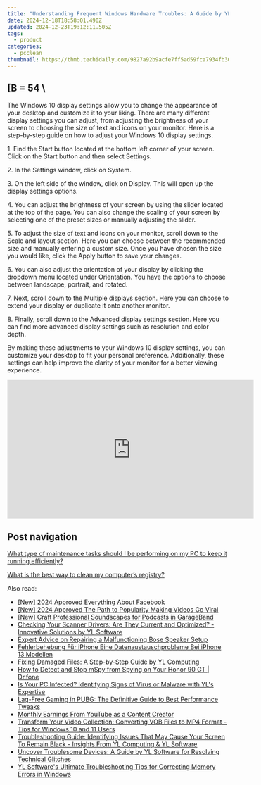 ```yaml
---
title: "Understanding Frequent Windows Hardware Troubles: A Guide by YL Software"
date: 2024-12-18T18:58:01.490Z
updated: 2024-12-23T19:12:11.505Z
tags:
  - product
categories:
  - pcclean
thumbnail: https://thmb.techidaily.com/9827a92b9acfe7ff5ad59fca7934fb301cf15e62dfa6be6fe2bedc9f0e414ea5.jpg
---
```


## \[B = 54 \

The Windows 10 display settings allow you to change the appearance of your desktop and customize it to your liking. There are many different display settings you can adjust, from adjusting the brightness of your screen to choosing the size of text and icons on your monitor. Here is a step-by-step guide on how to adjust your Windows 10 display settings. 

1\. Find the Start button located at the bottom left corner of your screen. Click on the Start button and then select Settings.

2\. In the Settings window, click on System.

3\. On the left side of the window, click on Display. This will open up the display settings options. 

4\. You can adjust the brightness of your screen by using the slider located at the top of the page. You can also change the scaling of your screen by selecting one of the preset sizes or manually adjusting the slider.

5\. To adjust the size of text and icons on your monitor, scroll down to the Scale and layout section. Here you can choose between the recommended size and manually entering a custom size. Once you have chosen the size you would like, click the Apply button to save your changes.

6\. You can also adjust the orientation of your display by clicking the dropdown menu located under Orientation. You have the options to choose between landscape, portrait, and rotated.

7\. Next, scroll down to the Multiple displays section. Here you can choose to extend your display or duplicate it onto another monitor.

8\. Finally, scroll down to the Advanced display settings section. Here you can find more advanced display settings such as resolution and color depth. 

By making these adjustments to your Windows 10 display settings, you can customize your desktop to fit your personal preference. Additionally, these settings can help improve the clarity of your monitor for a better viewing experience.

<!-- affiliate ads begin -->
<iframe width="560" height="315" src="https://www.youtube.com/embed/PUDdKOsEN74?si=tkZf-KVinjuwmgx9" title="YouTube video player" frameborder="0" allow="accelerometer; autoplay; clipboard-write; encrypted-media; gyroscope; picture-in-picture; web-share" referrerpolicy="strict-origin-when-cross-origin" allowfullscreen></iframe>
<!-- affiliate ads end -->

## Post navigation

[What type of maintenance tasks should I be performing on my PC to keep it running efficiently?](https://tools.techidaily.com/pcclean/products/)

[What is the best way to clean my computer’s registry?](https://tools.techidaily.com/pcclean/products/)

<ins class="adsbygoogle"
     style="display:block"
     data-ad-format="autorelaxed"
     data-ad-client="ca-pub-7571918770474297"
     data-ad-slot="1223367746"></ins>

<ins class="adsbygoogle"
     style="display:block"
     data-ad-client="ca-pub-7571918770474297"
     data-ad-slot="8358498916"
     data-ad-format="auto"
     data-full-width-responsive="true"></ins>

<span class="atpl-alsoreadstyle">Also read:</span>
<div><ul>
<li><a href="https://facebook-video-content.techidaily.com/new-2024-approved-everything-about-facebook/"><u>[New] 2024 Approved Everything About Facebook</u></a></li>
<li><a href="https://youtube-blog.techidaily.com/024-approved-the-path-to-popularity-making-videos-go-viral/"><u>[New] 2024 Approved The Path to Popularity Making Videos Go Viral</u></a></li>
<li><a href="https://extra-information.techidaily.com/new-craft-professional-soundscapes-for-podcasts-in-garageband/"><u>[New] Craft Professional Soundscapes for Podcasts in GarageBand</u></a></li>
<li><a href="https://win-cloud.techidaily.com/checking-your-scanner-drivers-are-they-current-and-optimized-innovative-solutions-by-yl-software/"><u>Checking Your Scanner Drivers: Are They Current and Optimized? - Innovative Solutions by YL Software</u></a></li>
<li><a href="https://sound-issues.techidaily.com/expert-advice-on-repairing-a-malfunctioning-bose-speaker-setup/"><u>Expert Advice on Repairing a Malfunctioning Bose Speaker Setup</u></a></li>
<li><a href="https://win-help.techidaily.com/fehlerbehebung-fur-iphone-eine-datenaustauschprobleme-bei-iphone-13-modellen/"><u>Fehlerbehebung Für iPhone Eine Datenaustauschprobleme Bei iPhone 13 Modellen</u></a></li>
<li><a href="https://win-cloud.techidaily.com/fixing-damaged-files-a-step-by-step-guide-by-yl-computing/"><u>Fixing Damaged Files: A Step-by-Step Guide by YL Computing</u></a></li>
<li><a href="https://location-social.techidaily.com/how-to-detect-and-stop-mspy-from-spying-on-your-honor-90-gt-drfone-by-drfone-virtual-android/"><u>How to Detect and Stop mSpy from Spying on Your Honor 90 GT | Dr.fone</u></a></li>
<li><a href="https://win-cloud.techidaily.com/is-your-pc-infected-identifying-signs-of-virus-or-malware-with-yls-expertise/"><u>Is Your PC Infected? Identifying Signs of Virus or Malware with YL's Expertise</u></a></li>
<li><a href="https://win-howtos.techidaily.com/lag-free-gaming-in-pubg-the-definitive-guide-to-best-performance-tweaks/"><u>Lag-Free Gaming in PUBG: The Definitive Guide to Best Performance Tweaks</u></a></li>
<li><a href="https://youtube-clips.techidaily.com/monthly-earnings-from-youtube-as-a-content-creator/"><u>Monthly Earnings From YouTube as a Content Creator</u></a></li>
<li><a href="https://vp-tips.techidaily.com/transform-your-video-collection-converting-vob-files-to-mp4-format-tips-for-windows-10-and-11-users/"><u>Transform Your Video Collection: Converting VOB Files to MP4 Format - Tips for Windows 10 and 11 Users</u></a></li>
<li><a href="https://win-cloud.techidaily.com/troubleshooting-guide-identifying-issues-that-may-cause-your-screen-to-remain-black-insights-from-yl-computing-and-yl-software/"><u>Troubleshooting Guide: Identifying Issues That May Cause Your Screen To Remain Black - Insights From YL Computing & YL Software</u></a></li>
<li><a href="https://win-cloud.techidaily.com/uncover-troublesome-devices-a-guide-by-yl-software-for-resolving-technical-glitches/"><u>Uncover Troublesome Devices: A Guide by YL Software for Resolving Technical Glitches</u></a></li>
<li><a href="https://win-cloud.techidaily.com/yl-softwares-ultimate-troubleshooting-tips-for-correcting-memory-errors-in-windows/"><u>YL Software's Ultimate Troubleshooting Tips for Correcting Memory Errors in Windows</u></a></li>
</ul></div>

